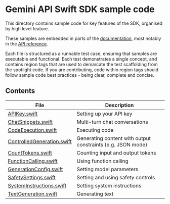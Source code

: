 # Gemini API Swift SDK sample code

This directory contains sample code for key features of the SDK, organised by high level feature.

These samples are embedded in parts of the [documentation](https://ai.google.dev), most notably in
the [API reference](https://ai.google.dev/api).

Each file is structured as a runnable test case, ensuring that samples are executable and
functional. Each test demonstrates a single concept, and contains region tags that are used to
demarcate the test scaffolding from the spotlight code. If you are contributing, code within region
tags should follow sample code best practices - being clear, complete and concise.

## Contents

| File                                                       | Description                                                 |
| ---------------------------------------------------------- | ----------------------------------------------------------- |
| [APIKey.swift](./APIKey.swift)                             | Setting up your API key                                     |
| [ChatSnippets.swift](./ChatSnippets.swift)                 | Multi-turn chat conversations                               |
| [CodeExecution.swift](./CodeExecution.swift)               | Executing code                                              |
| [ControlledGeneration.swift](./ControlledGeneration.swift) | Generating content with output constraints (e.g. JSON mode) |
| [CountTokens.swift](./CountTokens.swift)                   | Counting input and output tokens                            |
| [FunctionCalling.swift](./FunctionCalling.swift)           | Using function calling                                      |
| [GenerationConfig.swift](./GenerationConfig.swift)         | Setting model parameters                                    |
| [SafetySettings.swift](./SafetySettings.swift)             | Setting and using safety controls                           |
| [SystemInstructions.swift](./SystemInstructions.swift)     | Setting system instructions                                 |
| [TextGeneration.swift](./TextGeneration.swift)             | Generating text                                             |
